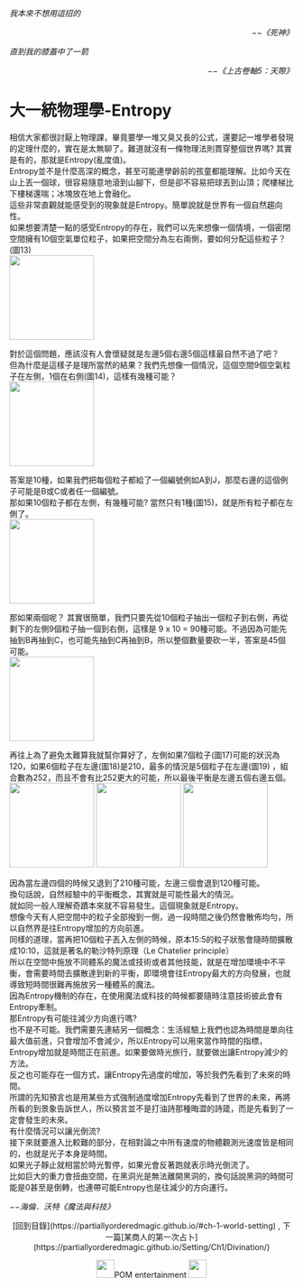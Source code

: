 *我本來不想用這招的*  
<p align="right"><i>−−《死神》</i></p>

*直到我的膝蓋中了一箭*  
<p align="right"><i>−−《上古卷軸5：天際》</i></p>
 
# 大一統物理學-Entropy
相信大家都很討厭上物理課，畢竟要學一堆又臭又長的公式，還要記一堆學者發現的定理什麼的，實在是太無聊了。難道就沒有一條物理法則貫穿整個世界嗎? 其實是有的，那就是Entropy(亂度值)。   
Entropy並不是什麼高深的概念，甚至可能連學齡前的孩童都能理解。比如今天在山上丟一個球，很容易隨意地滾到山腳下，但是卻不容易把球丟到山頂；爬樓梯比下樓梯還喘；冰塊放在地上會融化。   
這些非常直觀就能感受到的現象就是Entropy。簡單說就是世界有一個自然趨向性。   
如果想要清楚一點的感受Entropy的存在，我們可以先來想像一個情境，一個密閉空間擁有10個空氣單位粒子，如果把空間分為左右兩側，要如何分配這些粒子？(圖13)  
 <img src="https://github.com/PartiallyOrderedMagic/PartiallyOrderedMagic.github.io/raw/master/Setting/Ch1/Entropy/Entropy13.svg" Width="150" />

對於這個問題，應該沒有人會懷疑就是左邊5個右邊5個這樣最自然不過了吧？   
但為什麼是這樣子是理所當然的結果？我們先想像一個情況，這個空間9個空氣粒子在左側，1個在右側(圖14)，這樣有幾種可能？   
 <img src="https://github.com/PartiallyOrderedMagic/PartiallyOrderedMagic.github.io/raw/master/Setting/Ch1/Entropy/Entropy14.svg" Width="150" />

答案是10種，如果我們把每個粒子都給了一個編號例如A到J，那麼右邊的這個例子可能是B或C或者任一個編號。  
那如果10個粒子都在左側，有幾種可能? 當然只有1種(圖15)，就是所有粒子都在左側了。   
 <img src="https://github.com/PartiallyOrderedMagic/PartiallyOrderedMagic.github.io/raw/master/Setting/Ch1/Entropy/Entropy15.svg" Width="150" />

那如果兩個呢？ 其實很簡單，我們只要先從10個粒子抽出一個粒子到右側，再從剩下的左側9個粒子抽一個到右側，這樣是 9 x 10 = 90種可能。不過因為可能先抽到B再抽到C，也可能先抽到C再抽到B，所以整個數量要砍一半，答案是45個可能。   
 <img src="https://github.com/PartiallyOrderedMagic/PartiallyOrderedMagic.github.io/raw/master/Setting/Ch1/Entropy/Entropy16.svg" Width="150" />

再往上為了避免太難算我就幫你算好了，左側如果7個粒子(圖17)可能的狀況為120，如果6個粒子在左邊(圖18)是210，最多的情況是5個粒子在左邊(圖19) ，組合數為252，而且不會有比252更大的可能，所以最後平衡是左邊五個右邊五個。   
 <img src="https://github.com/PartiallyOrderedMagic/PartiallyOrderedMagic.github.io/raw/master/Setting/Ch1/Entropy/Entropy17.svg" Width="150" />
 <img src="https://github.com/PartiallyOrderedMagic/PartiallyOrderedMagic.github.io/raw/master/Setting/Ch1/Entropy/Entropy18.svg" Width="150" />
 <img src="https://github.com/PartiallyOrderedMagic/PartiallyOrderedMagic.github.io/raw/master/Setting/Ch1/Entropy/Entropy19.svg" Width="150" />

因為當左邊四個的時候又退到了210種可能，左邊三個會退到120種可能。   
換句話說，自然經驗中的平衡概念，其實就是可能性最大的情況。   
就如同一般人理解奇蹟本來就不容易發生。這個現象就是Entropy。   
想像今天有人把空間中的粒子全部撥到一側，過一段時間之後仍然會散佈均勻，所以自然界是往Entropy增加的方向前進。   
同樣的道理，當再把10個粒子丟入左側的時候，原本15:5的粒子狀態會隨時間擴散成10:10，這就是著名的勒沙特列原理（Le Chatelier principle）  
所以在空間中施放不同體系的魔法或技術或者其他技能，就是在增加環境中不平衡，會需要時間去擴散達到新的平衡，即環境會往Entropy最大的方向發展，也就導致短時間很難再施放另一種體系的魔法。   
因為Entropy機制的存在，在使用魔法或科技的時候都要隨時注意技術彼此會有Entropy牽制。  
那Entropy有可能往減少方向進行嗎?   
也不是不可能。我們需要先連結另一個概念：生活經驗上我們也認為時間是單向往最大值前進，只會增加不會減少，所以Entropy可以用來當作時間的指標，Entropy增加就是時間正在前進。如果要做時光旅行，就要做出讓Entropy減少的方法。   
反之也可能存在一個方式，讓Entropy先過度的增加，等於我們先看到了未來的時間。   
所謂的先知預言也是用某些方式強制過度增加Entropy先看到了世界的未來，再將所看的到景象告訴世人，所以預言並不是打油詩那種晦澀的詩箴，而是先看到了一定會發生的未來。   
有什麼情況可以讓光倒流?   
接下來就要進入比較難的部分，在相對論之中所有速度的物體觀測光速度皆是相同的，也就是光子本身是時間。   
如果光子靜止就相當於時光暫停，如果光會反著跑就表示時光倒流了。   
比如巨大的重力會扭曲空間，在黑洞光是無法離開黑洞的，換句話說黑洞的時間可能是0甚至是倒轉，也連帶可能Entropy也是往減少的方向運行。   
  
*−−海倫．沃特《魔法與科技》*  

<p align="center">[回到目錄](https://partiallyorderedmagic.github.io/#ch-1-world-setting) ,
下一篇[某商人的第一次占卜](https://partiallyorderedmagic.github.io/Setting/Ch1/Divination/)</p>

<p align="center"><img src="https://github.com/PartiallyOrderedMagic/PartiallyOrderedMagic.github.io/raw/master/Icon/Design/4Element.svg" Height="32" />POM entertainment <img src="https://github.com/PartiallyOrderedMagic/PartiallyOrderedMagic.github.io/raw/master/Icon/Transparent/POM.png" Height="32" /></p>
